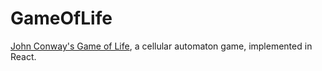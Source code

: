 # GameOfLife
[John Conway's Game of Life](https://en.wikipedia.org/wiki/Conway%27s_Game_of_Life), a cellular automaton game, implemented in React.
